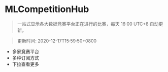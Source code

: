 # MLCompetitionHub

> 一站式显示各大数据竞赛平台正在进行的比赛，每天 16:00 UTC+8 自动更新。
  
> 更新时间: 2020-12-17T15:59:50+0800 

* 多家竞赛平台
* 多种订阅方式
* 下拉查看更多
